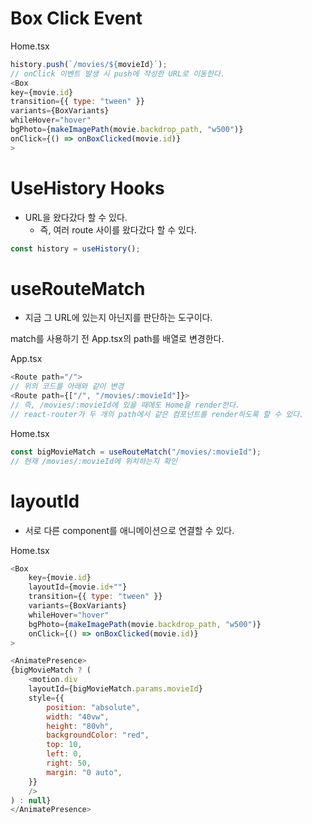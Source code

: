# Box Click Event

Home.tsx

```js
history.push(`/movies/${movieId}`);
// onClick 이벤트 발생 시 push에 작성한 URL로 이동한다.
<Box
key={movie.id}
transition={{ type: "tween" }}
variants={BoxVariants}
whileHover="hover"
bgPhoto={makeImagePath(movie.backdrop_path, "w500")}
onClick={() => onBoxClicked(movie.id)}
>
```

# UseHistory Hooks

- URL을 왔다갔다 할 수 있다.
  - 즉, 여러 route 사이를 왔다갔다 할 수 있다.

```js
const history = useHistory();
```

# useRouteMatch

- 지금 그 URL에 있는지 아닌지를 판단하는 도구이다.

match를 사용하기 전 App.tsx의 path를 배열로 변경한다.

App.tsx

```js
<Route path="/">
// 위의 코드를 아래와 같이 변경
<Route path={["/", "/movies/:movieId"]}>
// 즉, /movies/:movieId에 있을 때에도 Home을 render한다.
// react-router가 두 개의 path에서 같은 컴포넌트를 render하도록 할 수 있다.
```

Home.tsx

```js
const bigMovieMatch = useRouteMatch("/movies/:movieId");
// 현재 /movies/:movieId에 위치하는지 확인
```

# layoutId

- 서로 다른 component를 애니메이션으로 연결할 수 있다.

Home.tsx

```js
<Box
    key={movie.id}
    layoutId={movie.id+""}
    transition={{ type: "tween" }}
    variants={BoxVariants}
    whileHover="hover"
    bgPhoto={makeImagePath(movie.backdrop_path, "w500")}
    onClick={() => onBoxClicked(movie.id)}
>

<AnimatePresence>
{bigMovieMatch ? (
    <motion.div
    layoutId={bigMovieMatch.params.movieId}
    style={{
        position: "absolute",
        width: "40vw",
        height: "80vh",
        backgroundColor: "red",
        top: 10,
        left: 0,
        right: 50,
        margin: "0 auto",
    }}
    />
) : null}
</AnimatePresence>
```
